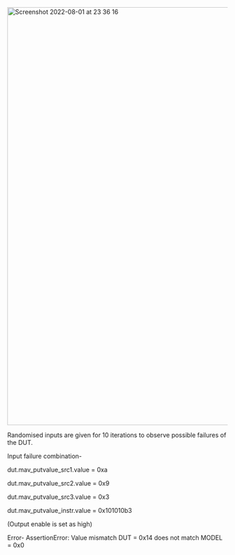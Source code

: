 <img width="953" alt="Screenshot 2022-08-01 at 23 36 16" src="https://user-images.githubusercontent.com/61197146/182213373-f24ab8b5-9f0f-4b5b-b5a3-80c01f9af266.png">

Randomised inputs are given for 10 iterations to observe possible failures of the DUT.

Input failure combination-

dut.mav_putvalue_src1.value = 0xa


dut.mav_putvalue_src2.value = 0x9


dut.mav_putvalue_src3.value = 0x3


dut.mav_putvalue_instr.value = 0x101010b3


(Output enable is set as high) 

Error-
AssertionError: Value mismatch DUT = 0x14 does not match MODEL = 0x0
